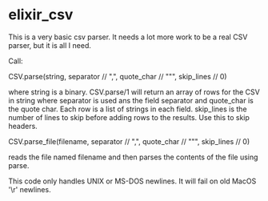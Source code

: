 # elixir_csv

This is a very basic csv parser. It needs a lot more work to be a real CSV
parser, but it is all I need.

Call:

CSV.parse(string, separator // ",", quote_char // "\"", skip_lines // 0)

where string is a binary. CSV.parse/1 will return an array of rows for the CSV
in string where separator is used ans the field separator and quote_char is the
quote char. Each row is a list of strings in each field. skip_lines is the
number of lines to skip before adding rows to the results. Use this to skip
headers.

CSV.parse_file(filename, separator // ",", quote_char // "\"", skip_lines // 0)

reads the file named filename and then parses the contents of the file using
parse.

This code only handles UNIX or MS-DOS newlines. It will fail on old MacOS
'\r' newlines.
